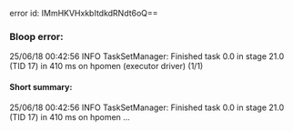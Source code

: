 error id: IMmHKVHxkbItdkdRNdt6oQ==
### Bloop error:

25/06/18 00:42:56 INFO TaskSetManager: Finished task 0.0 in stage 21.0 (TID 17) in 410 ms on hpomen (executor driver) (1/1)
#### Short summary: 

25/06/18 00:42:56 INFO TaskSetManager: Finished task 0.0 in stage 21.0 (TID 17) in 410 ms on hpomen ...
